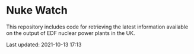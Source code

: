 # Nuke Watch

This repository includes code for retrieving the latest information available on the output of EDF nuclear power plants in the UK.

Last updated: 2021-10-13 17:13